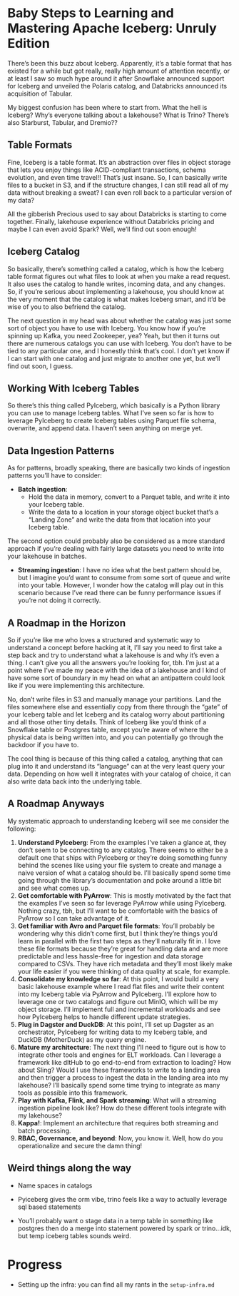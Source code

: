 # Baby Steps to Learning and Mastering Apache Iceberg: Unruly Edition

There’s been this buzz about Iceberg. Apparently, it’s a table format that has existed for a while but got really, really high amount of attention recently, or at least I saw so much hype around it after Snowflake announced support for Iceberg and unveiled the Polaris catalog, and Databricks announced its acquisition of Tabular.

My biggest confusion has been where to start from. What the hell is Iceberg? Why’s everyone talking about a lakehouse? What is Trino? There’s also Starburst, Tabular, and Dremio??

## Table Formats

Fine, Iceberg is a table format. It’s an abstraction over files in object storage that lets you enjoy things like ACID-compliant transactions, schema evolution, and even time travel!! That’s just insane. So, I can basically write files to a bucket in S3, and if the structure changes, I can still read all of my data without breaking a sweat? I can even roll back to a particular version of my data?

All the gibberish Precious used to say about Databricks is starting to come together. Finally, lakehouse experience without Databricks pricing and maybe I can even avoid Spark? Well, we’ll find out soon enough!

## Iceberg Catalog

So basically, there’s something called a catalog, which is how the Iceberg table format figures out what files to look at when you make a read request. It also uses the catalog to handle writes, incoming data, and any changes. So, if you’re serious about implementing a lakehouse, you should know at the very moment that the catalog is what makes Iceberg smart, and it’d be wise of you to also befriend the catalog.

The next question in my head was about whether the catalog was just some sort of object you have to use with Iceberg. You know how if you’re spinning up Kafka, you need Zookeeper, yea? Yeah, but then it turns out there are numerous catalogs you can use with Iceberg. You don’t have to be tied to any particular one, and I honestly think that’s cool. I don’t yet know if I can start with one catalog and just migrate to another one yet, but we’ll find out soon, I guess.

## Working With Iceberg Tables

So there’s this thing called PyIceberg, which basically is a Python library you can use to manage Iceberg tables. What I’ve seen so far is how to leverage PyIceberg to create Iceberg tables using Parquet file schema, overwrite, and append data. I haven’t seen anything on merge yet.

## Data Ingestion Patterns

As for patterns, broadly speaking, there are basically two kinds of ingestion patterns you’ll have to consider:

- **Batch ingestion**:
  - Hold the data in memory, convert to a Parquet table, and write it into your Iceberg table.
  - Write the data to a location in your storage object bucket that’s a “Landing Zone” and write the data from that location into your Iceberg table.

The second option could probably also be considered as a more standard approach if you’re dealing with fairly large datasets you need to write into your lakehouse in batches.

- **Streaming ingestion**:
  I have no idea what the best pattern should be, but I imagine you’d want to consume from some sort of queue and write into your table. However, I wonder how the catalog will play out in this scenario because I’ve read there can be funny performance issues if you’re not doing it correctly.

## A Roadmap in the Horizon

So if you’re like me who loves a structured and systematic way to understand a concept before hacking at it, I’ll say you need to first take a step back and try to understand what a lakehouse is and why it’s even a thing. I can’t give you all the answers you’re looking for, tbh. I’m just at a point where I’ve made my peace with the idea of a lakehouse and I kind of have some sort of boundary in my head on what an antipattern could look like if you were implementing this architecture.

No, don’t write files in S3 and manually manage your partitions. Land the files somewhere else and essentially copy from there through the “gate” of your Iceberg table and let Iceberg and its catalog worry about partitioning and all those other tiny details. Think of Iceberg like you’d think of a Snowflake table or Postgres table, except you’re aware of where the physical data is being written into, and you can potentially go through the backdoor if you have to.

The cool thing is because of this thing called a catalog, anything that can plug into it and understand its “language” can at the very least query your data. Depending on how well it integrates with your catalog of choice, it can also write data back into the underlying table.

## A Roadmap Anyways

My systematic approach to understanding Iceberg will see me consider the following:

1. **Understand PyIceberg**: From the examples I’ve taken a glance at, they don’t seem to be connecting to any catalog. There seems to either be a default one that ships with PyIceberg or they’re doing something funny behind the scenes like using your file system to create and manage a naive version of what a catalog should be. I’ll basically spend some time going through the library’s documentation and poke around a little bit and see what comes up.
2. **Get comfortable with PyArrow**: This is mostly motivated by the fact that the examples I’ve seen so far leverage PyArrow while using PyIceberg. Nothing crazy, tbh, but I’ll want to be comfortable with the basics of PyArrow so I can take advantage of it.
3. **Get familiar with Avro and Parquet file formats**: You’ll probably be wondering why this didn’t come first, but I think they’re things you’d learn in parallel with the first two steps as they’ll naturally fit in. I love these file formats because they’re great for handling data and are more predictable and less hassle-free for ingestion and data storage compared to CSVs. They have rich metadata and they’ll most likely make your life easier if you were thinking of data quality at scale, for example.
4. **Consolidate my knowledge so far**: At this point, I would build a very basic lakehouse example where I read flat files and write their content into my Iceberg table via PyArrow and PyIceberg. I’ll explore how to leverage one or two catalogs and figure out MinIO, which will be my object storage. I’ll implement full and incremental workloads and see how PyIceberg helps to handle different update strategies.
5. **Plug in Dagster and DuckDB**: At this point, I’ll set up Dagster as an orchestrator, PyIceberg for writing data to my Iceberg table, and DuckDB (MotherDuck) as my query engine.
6. **Mature my architecture**: The next thing I’ll need to figure out is how to integrate other tools and engines for ELT workloads. Can I leverage a framework like dltHub to go end-to-end from extraction to loading? How about Sling? Would I use these frameworks to write to a landing area and then trigger a process to ingest the data in the landing area into my lakehouse? I’ll basically spend some time trying to integrate as many tools as possible into this framework.
7. **Play with Kafka, Flink, and Spark streaming**: What will a streaming ingestion pipeline look like? How do these different tools integrate with my lakehouse?
8. **Kappa!**: Implement an architecture that requires both streaming and batch processing.
9. **RBAC, Governance, and beyond**: Now, you know it. Well, how do you operationalize and secure the damn thing!


## Weird things along the way

- Name spaces in catalogs

- Pyiceberg gives the orm vibe, trino feels like a way to actually leverage sql based statements

- You’ll probably want o stage data in a temp table in something like postgres then do a merge into statement powered by spark or trino...idk, but temp iceberg tables sounds weird.


# Progress

- Setting up the infra: you can find all my rants in the `setup-infra.md`
